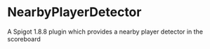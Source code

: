 # NearbyPlayerDetector
A Spigot 1.8.8 plugin which provides a nearby player detector in the scoreboard
